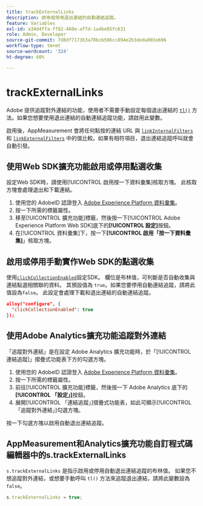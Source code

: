 ```yaml
---
title: trackExternalLinks
description: 啟用或停用退出連結的自動連結追蹤。
feature: Variables
exl-id: a34d4ffa-ff82-460e-af7d-1a4be85fc631
role: Admin, Developer
source-git-commit: 7d8df7173b3a78bcb506cc894e2b3deda003e696
workflow-type: tm+mt
source-wordcount: '324'
ht-degree: 60%

---
```


# trackExternalLinks

Adobe 提供追蹤對外連結的功能，使用者不需要手動設定每個退出連結的 [`tl()`](../functions/tl-method.md) 方法。如果您想要使用退出連結的自動連結追蹤功能，請啟用此變數。

啟用後，AppMeasurement 會將任何點按的連結 URL 與 [`linkInternalFilters`](linkinternalfilters.md) 和 [`linkExternalFilters`](linkexternalfilters.md) 中的值比較。如果有相符項目，退出連結追蹤呼叫就會自動引發。

## 使用Web SDK擴充功能啟用或停用點選收集

設定Web SDK時，請使用[!UICONTROL 啟用按一下資料彙集]核取方塊。 此核取方塊會處理退出和下載連結。

1. 使用您的 AdobeID 認證登入 [Adobe Experience Platform 資料彙集](https://experience.adobe.com/data-collection)。
1. 按一下所需的標籤屬性。
1. 移至[!UICONTROL 擴充功能]標籤，然後按一下[!UICONTROL Adobe Experience Platform Web SDK]底下的&#x200B;**[!UICONTROL 設定]**&#x200B;按鈕。
1. 在[!UICONTROL 資料彙集]下，按一下&#x200B;**[!UICONTROL 啟用「按一下資料彙集]**」核取方塊。

## 啟用或停用手動實作Web SDK的點選收集

使用[`clickCollectionEnabled`](https://experienceleague.adobe.com/docs/experience-platform/edge/fundamentals/configuring-the-sdk.html#clickCollectionEnabled)設定SDK。 欄位是布林值，可判斷是否自動收集與連結點選相關聯的資料。 其預設值為 `true`。如果您要停用自動連結追蹤，請將此值設為`false`。 此設定會處理下載和退出連結的自動連結追蹤。

```json
alloy("configure", {
  "clickCollectionEnabled": true
});
```

## 使用Adobe Analytics擴充功能追蹤對外連結

「追蹤對外連結」是在設定 Adobe Analytics 擴充功能時，於「[!UICONTROL 連結追蹤]」摺疊式功能表下方的勾選方塊。

1. 使用您的 AdobeID 認證登入 [Adobe Experience Platform 資料彙集](https://experience.adobe.com/data-collection)。
2. 按一下所需的標籤屬性。
3. 前往[!UICONTROL 擴充功能]標籤，然後按一下 Adobe Analytics 底下的&#x200B;**[!UICONTROL 「設定」]**&#x200B;按鈕。
4. 展開[!UICONTROL 「連結追蹤」]摺疊式功能表，如此可顯示[!UICONTROL 「追蹤對外連結」]勾選方塊。

按一下勾選方塊以啟用自動退出連結追蹤。

## AppMeasurement和Analytics擴充功能自訂程式碼編輯器中的s.trackExternalLinks

`s.trackExternalLinks` 是指示啟用或停用自動退出連結追蹤的布林值。 如果您不想追蹤對外連結，或想要手動呼叫 `tl()` 方法來追蹤退出連結，請將此變數設為 `false`。

```js
s.trackExternalLinks = true;
```

